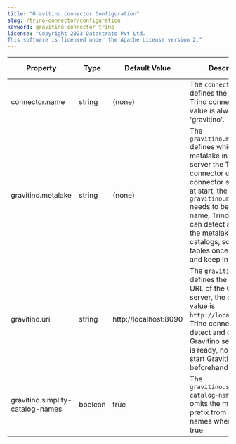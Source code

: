 ```yaml
---
title: "Gravitino connector Configuration"
slug: /trino-connector/configuration
keyword: gravitino connector trino
license: "Copyright 2023 Datastrato Pvt Ltd.
This software is licensed under the Apache License version 2."
---
```


| Property                          | Type    | Default Value         | Description                                                                                                                                                                                                                                                                                                         | Required | Since Version |
|-----------------------------------|---------|-----------------------|---------------------------------------------------------------------------------------------------------------------------------------------------------------------------------------------------------------------------------------------------------------------------------------------------------------------|----------|---------------|
| connector.name                    | string  | (none)                | The `connector.name` defines the type of Trino connector, this value is always 'gravitino'.                                                                                                                                                                                                                         | Yes      | 0.2.0         |
| gravitino.metalake                | string  | (none)                | The `gravitino.metalake` defines which metalake in Gravitino server the Trino connector uses. Trino connector should set it at start, the value of `gravitino.metalake` needs to be a valid name, Trino connector can detect and load the metalake with catalogs, schemas and tables once created and keep in sync. | Yes      | 0.2.0         |
| gravitino.uri                     | string  | http://localhost:8090 | The `gravitino.uri` defines the connection URL of the Gravitino server, the default value is `http://localhost:8090`. Trino connector can detect and connect to Gravitino server once it is ready, no need to start Gravitino server beforehand.                                                                    | Yes      | 0.2.0         |
| gravitino.simplify-catalog-names  | boolean | true                  | The `gravitino.simplify-catalog-names` setting omits the metalake prefix from catalog names when set to true.                                                                                                                                                                                                       | NO       | 0.5.0         |
